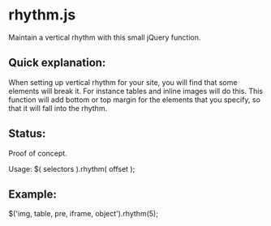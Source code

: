 rhythm.js
=========

Maintain a vertical rhythm with this small jQuery function.

Quick explanation:
------------------
When setting up vertical rhythm for your site, you will find that some elements
will break it. For instance tables and inline images will do this. This function
will add bottom or top margin for the elements that you specify, so that it will
fall into the rhythm.

Status:
-------
Proof of concept.

Usage:
$( selectors ).rhythm( offset );

Example:
--------
$('img, table, pre, iframe, object').rhythm(5);
